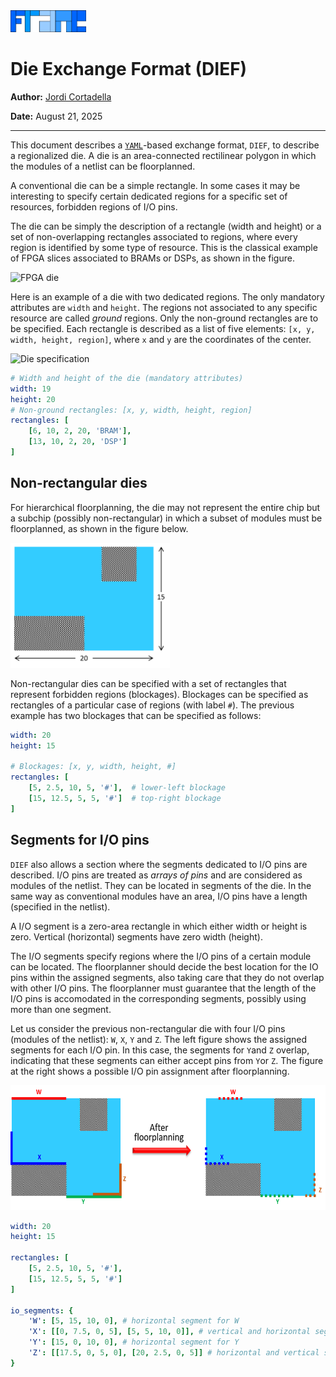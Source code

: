 <img src="pict/Frame.png" alt="drawing" style="height: 35px;"/>

# Die Exchange Format (DIEF)
**Author:** [Jordi Cortadella](https://www.cs.upc.edu/~jordicf)

**Date:** August 21, 2025

---

This document describes a [`YAML`](https://en.wikipedia.org/wiki/YAML)-based exchange format, `DIEF`,
to describe a regionalized die. A die is an area-connected rectilinear polygon in which the modules
of a netlist can be floorplanned.

A conventional die can be a simple rectangle. In some cases it may be interesting
to specify certain dedicated regions for a specific set of resources, forbidden regions
of I/O pins.

The die can be simply the description of a rectangle (width and height)
or a set of non-overlapping rectangles associated to regions, where every region is identified by some type of resource.
This is the classical example of FPGA slices associated to BRAMs or DSPs, as shown in the
figure.


<img src="pict/FPGA_structure.png" alt="FPGA die" style="height: 200px;"/>

Here is an example of a die with two dedicated regions. The only mandatory attributes are `width` and `height`. The regions not associated to any specific resource are called *ground* regions.
Only the non-ground rectangles are to be specified. Each rectangle is described as a list of five elements:
`[x, y, width, height, region]`, where `x` and `y` are the coordinates of the center.

<img src="pict/Die.png" alt="Die specification" style="height: 200px;"/>

~~~yaml
# Width and height of the die (mandatory attributes)
width: 19
height: 20
# Non-ground rectangles: [x, y, width, height, region]
rectangles: [
    [6, 10, 2, 20, 'BRAM'],
    [13, 10, 2, 20, 'DSP']
]
~~~


## Non-rectangular dies

For hierarchical floorplanning, the die may not represent the entire chip but
a subchip (possibly non-rectangular) in which a subset of modules must be
floorplanned, as shown in the figure below.

<img src="pict/Die-Blockages.png" alt="Die blockages" style="height: 200px;"/>

Non-rectangular dies can be specified with a set of rectangles that represent
forbidden regions (blockages). Blockages can be specified as rectangles of a 
particular case of regions (with label `#`).
The previous example has two blockages that can be specified as follows:

~~~yaml
width: 20
height: 15

# Blockages: [x, y, width, height, #]
rectangles: [
    [5, 2.5, 10, 5, '#'],  # lower-left blockage
    [15, 12.5, 5, 5, '#']  # top-right blockage
]
~~~

## Segments for I/O pins

`DIEF` also allows a section where the segments dedicated to I/O pins
are described. I/O pins are treated as *arrays of pins* and are considered as
modules of the netlist. They can be located in segments of the die.
In the same way as conventional modules have an area, I/O pins have a length
(specified in the netlist).

A I/O segment is a zero-area rectangle in which either width or height is
zero. Vertical (horizontal) segments have zero width (height).

The I/O segments specify regions where the I/O pins of a certain module can
be located. The floorplanner should decide the best location for the
IO pins within the assigned segments, also taking care that they do not overlap
with other I/O pins. The floorplanner must guarantee that the length of
the I/O pins is accomodated in the corresponding segments, possibly using
more than one segment.

Let us consider the previous non-rectangular die with four I/O pins
(modules of the netlist): `W`, `X`, `Y` and `Z`.
The left figure shows the assigned segments for each I/O pin. In this case,
the segments for `Y`and `Z` overlap, indicating that these segments can
either accept pins from `Y`or `Z`. The figure at the right shows a possible 
I/O pin assignment after floorplanning.

<img src="pict/Die-IO.png" alt="Die IO segments" style="height: 200px;"/>

~~~yaml
width: 20
height: 15

rectangles: [
    [5, 2.5, 10, 5, '#'],
    [15, 12.5, 5, 5, '#']
]

io_segments: {
    'W': [5, 15, 10, 0], # horizontal segment for W
    'X': [[0, 7.5, 0, 5], [5, 5, 10, 0]], # vertical and horizontal segments for X
    'Y': [15, 0, 10, 0], # horizontal segment for Y
    'Z': [[17.5, 0, 5, 0], [20, 2.5, 0, 5]] # horizontal and vertical segments for Z
}
~~~


